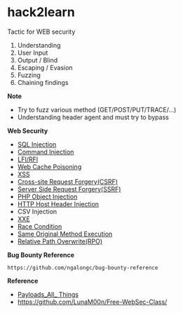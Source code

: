 
# hack2learn 
Tactic for WEB security
1.  Understanding
2.  User Input
3.  Output / Blind
4.  Escaping / Evasion
5.  Fuzzing
6. Chaining findings

**Note**
 - Try to fuzz various method (GET/POST/PUT/TRACE/...) 
 - Understanding header agent and must try to bypass 

**Web Security**                              
 - [SQL Injection](https://github.com/yethu123/web-pen-basic/blob/master/Web%20Vulnerabilies/SQL%20Injection.md)
 - [Command Injection](https://github.com/yethu123/web-pen-basic/blob/master/Web%20Vulnerabilies/Command%20Injection.md) 
 - [LFI/RFI](https://github.com/yethu123/web-pen-basic/blob/master/Web%20Vulnerabilies/LFI_RFI.md) 
 - [Web Cache Poisoning](https://github.com/yethu123/web-pen-basic/blob/master/Web%20Vulnerabilies/WEB%20Cache%20Poisoning.md) 
 - [XSS](https://github.com/yethu123/web-pen-basic/blob/master/Web%20Vulnerabilies/XSS.md)
 - [Cross-site Request Forgery(CSRF)](https://github.com/yethu123/web-pen-basic/blob/master/Web%20Vulnerabilies/CSRF.md) 
 - [Server Side Request Forgery(SSRF)](https://github.com/yethu123/web-pen-basic/blob/master/Web%20Vulnerabilies/SSRF.md)
 - [PHP Object Injection](https://github.com/yethu123/web-pen-basic/blob/master/Web%20Vulnerabilies/PHP%20Object%20Injection.md) 
 - [HTTP Host Header Injection](https://github.com/yethu123/web-pen-basic/blob/master/Web%20Vulnerabilies/HTTP%20Host%20Header%20Injection.md)
 -  CSV Injection
 -  [XXE](https://github.com/yethu123/web-pen-basic/blob/master/Web%20Vulnerabilies/XXE.md) 
 - [Race Condition](https://github.com/yethu123/web-pen-basic/blob/master/Web%20Vulnerabilies/Race%20Condition.md) 
 - [Same Original Method Execution](https://github.com/yethu123/web-pen-basic/blob/master/Web%20Vulnerabilies/SOME.md)
 - [Relative Path Overwrite(RPO)](https://github.com/yethu123/web-pen-basic/blob/master/Web%20Vulnerabilies/RPO.md)

**Bug Bounty Reference**

    https://github.com/ngalongc/bug-bounty-reference

**Reference** <br/>
- [Payloads_All_ Things](https://github.com/swisskyrepo/PayloadsAllTheThings) <br/>
- https://github.com/LunaM00n/Free-WebSec-Class/

